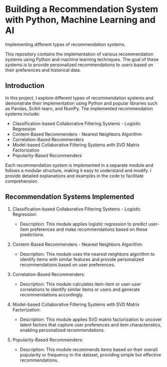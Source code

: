 # Building a Recommendation System with Python, Machine Learning and AI
Implementing different types of recommendation systems.

This repository contains the implementation of various recommendation systems using Python and machine learning techniques. The goal of these systems is to provide personalized recommendations to users based on their preferences and historical data.


## Introduction

In this project, I explore different types of recommendation systems and demonstrate their implementation using Python and popular libraries such as Pandas, Scikit-learn, and NumPy. The implemented recommendation systems include:

- Classification-based Collaborative Filtering Systems - Logistic Regression
- Content-Based Recommenders - Nearest Neighbors Algorithm
- Correlation-Based Recommenders
- Model-based Collaborative Filtering Systems with SVD Matrix Factorization
- Popularity-Based Recommenders

Each recommendation system is implemented in a separate module and follows a modular structure, making it easy to understand and modify. I provide detailed explanations and examples in the code to facilitate comprehension.

## Recommendation Systems Implemented

1. Classification-based Collaborative Filtering Systems - Logistic Regression:
   - Description: This module applies logistic regression to predict user-item preferences and make recommendations based on these predictions.

2. Content-Based Recommenders - Nearest Neighbors Algorithm:
   - Description: This module uses the nearest neighbors algorithm to identify items with similar features and provide personalized recommendations based on user preferences.

3. Correlation-Based Recommenders:
   - Description: This module calculates item-item or user-user correlations to identify similar items or users and generate recommendations accordingly.

4. Model-based Collaborative Filtering Systems with SVD Matrix Factorization:
   - Description: This module applies SVD matrix factorization to uncover latent factors that capture user preferences and item characteristics, enabling personalized recommendations.

5. Popularity-Based Recommenders:
   - Description: This module recommends items based on their overall popularity or frequency in the dataset, providing simple but effective recommendations.

